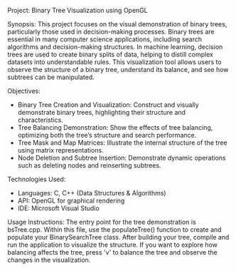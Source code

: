 Project: Binary Tree Visualization using OpenGL

Synopsis:
This project focuses on the visual demonstration of binary trees, particularly those used in decision-making processes.
Binary trees are essential in many computer science applications, including search algorithms and decision-making structures.
In machine learning, decision trees are used to create binary splits of data, helping to distill complex datasets into 
understandable rules. This visualization tool allows users to observe the structure of a binary tree, understand its balance,
and see how subtrees can be manipulated.

Objectives:
- Binary Tree Creation and Visualization: Construct and visually demonstrate binary trees, highlighting their structure and characteristics.
- Tree Balancing Demonstration: Show the effects of tree balancing, optimizing both the tree’s structure and search performance.
- Tree Mask and Map Matrices: Illustrate the internal structure of the tree using matrix representations.
- Node Deletion and Subtree Insertion: Demonstrate dynamic operations such as deleting nodes and reinserting subtrees.

Technologies Used:
- Languages: C, C++ (Data Structures & Algorithms)
- API: OpenGL for graphical rendering
- IDE: Microsoft Visual Studio

Usage Instructions:
The entry point for the tree demonstration is bsTree.cpp. Within this file, use the populateTree() function to create and populate your 
BinarySearchTree class. After building your tree, compile and run the application to visualize the structure. If you want to explore how 
balancing affects the tree, press 'v' to balance the tree and observe the changes in the visualization.  
